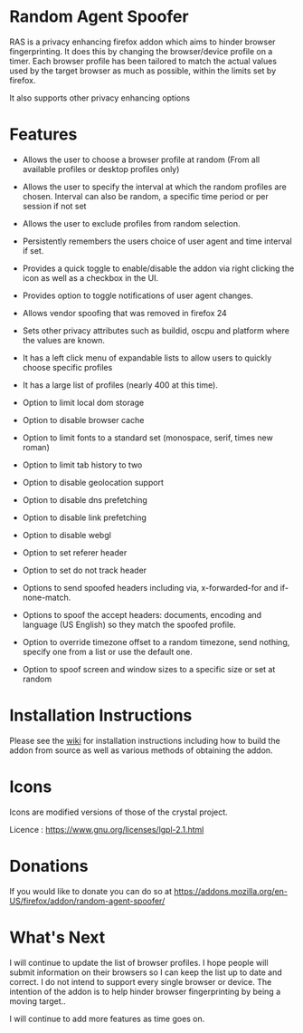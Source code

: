 # Random Agent Spoofer #


RAS is a privacy enhancing firefox addon which aims to hinder browser
fingerprinting. It does this by changing the browser/device profile on a timer.
Each browser profile has been tailored to match the actual values used by the target 
browser as much as possible, within the limits set by firefox.

It also supports other privacy enhancing options


# Features #

- Allows the user to choose a browser profile at random (From all available profiles or desktop profiles only)  

- Allows the user to specify the interval at which the random profiles are
  chosen. Interval can also be random, a specific time period or per session if not set

- Allows the user to exclude profiles from random selection.

- Persistently remembers the users choice of user agent and time interval if set.

- Provides a quick toggle to enable/disable the addon via right clicking the
  icon as well as a checkbox in the UI.

- Provides option to toggle notifications of user agent changes. 

- Allows vendor spoofing that was removed in firefox 24

- Sets other privacy attributes such as buildid, oscpu and platform where the
  values are known.

- It has a left click menu of expandable lists to allow users to quickly choose
  specific profiles

- It has a large list of profiles (nearly 400 at this time).

- Option to limit local dom storage

- Option to disable browser cache

- Option to limit fonts to a standard set (monospace, serif, times new roman)

- Option to limit tab history to two

- Option to disable geolocation support

- Option to disable dns prefetching

- Option to disable link prefetching

- Option to disable webgl

- Option to set referer header

- Option to set do not track header 

- Options to send spoofed headers including  via, x-forwarded-for and if-none-match.
 
- Options to spoof the accept headers: documents, encoding and language (US English) so they match the spoofed profile.

- Option to override timezone offset to a random timezone, send nothing, specify one from a list or use the default one.

- Option to spoof screen and window sizes to a specific size or set at random


# Installation Instructions #

Please see the [wiki](https://github.com/dillbyrne/random-agent-spoofer/wiki) for installation instructions including how to build the addon from source as well as various methods of obtaining the addon.

# Icons #

Icons are modified versions of those of the crystal project.

Licence : https://www.gnu.org/licenses/lgpl-2.1.html


# Donations #

If you would like to donate you can do so at
https://addons.mozilla.org/en-US/firefox/addon/random-agent-spoofer/

# What's Next #

I will continue to update the list of browser profiles. I hope people will submit 
information on their browsers so I can keep the list up to date and correct. I do 
not intend to support every single browser or device. The intention of the addon 
is to help hinder browser fingerprinting by being a moving target..

I will continue to add more features as time goes on.